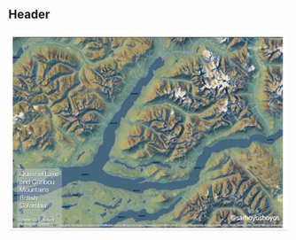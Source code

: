 ## Header

![BC Mountains](https://github.com/sahoyosso/SaHoyosMSA/blob/main/images/maps/Map_BCmountians.png)

<!--
**sahoyosso/sahoyosso** is a ✨ _special_ ✨ repository because its `README.md` (this file) appears on your GitHub profile.

Solarized dark             |  Solarized Ocean
:-------------------------:|:-------------------------:
![](https://...Dark.png)  |  ![](https://...Ocean.png)


-->
